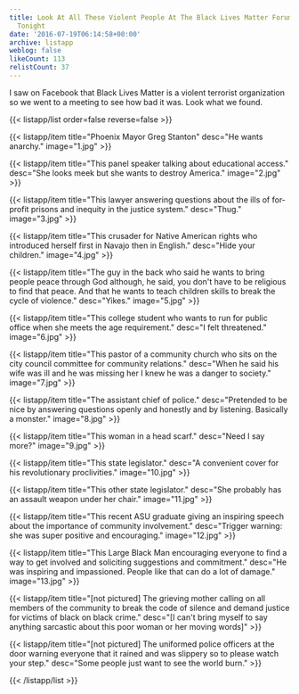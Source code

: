 ```yaml
---
title: Look At All These Violent People At The Black Lives Matter Forum In Phoenix
  Tonight
date: '2016-07-19T06:14:58+00:00'
archive: listapp
weblog: false
likeCount: 113
relistCount: 37
---
```


I saw on Facebook that Black Lives Matter is a violent terrorist organization so we went to a meeting to see how bad it was. Look what we found.

<!--more-->

{{< listapp/list order=false reverse=false >}}

   {{< listapp/item title="Phoenix Mayor Greg Stanton"
      desc="He wants anarchy."
      image="1.jpg" >}}

   {{< listapp/item title="This panel speaker talking about educational access."
      desc="She looks meek but she wants to destroy America."
      image="2.jpg" >}}

   {{< listapp/item title="This lawyer answering questions about the ills of for-profit prisons and inequity in the justice system."
      desc="Thug."
      image="3.jpg" >}}

   {{< listapp/item title="This crusader for Native American rights who introduced herself first in Navajo then in English."
      desc="Hide your children."
      image="4.jpg" >}}

   {{< listapp/item title="The guy in the back who said he wants to bring people peace through God although, he said, you don't have to be religious to find that peace. And that he wants to teach children skills to break the cycle of violence."
      desc="Yikes."
      image="5.jpg" >}}

   {{< listapp/item title="This college student who wants to run for public office when she meets the age requirement."
      desc="I felt threatened."
      image="6.jpg" >}}

   {{< listapp/item title="This pastor of a community church who sits on the city council committee for community relations."
      desc="When he said his wife was ill and he was missing her I knew he was a danger to society."
      image="7.jpg" >}}

   {{< listapp/item title="The assistant chief of police."
      desc="Pretended to be nice by answering questions openly and honestly and by listening. Basically a monster."
      image="8.jpg" >}}

   {{< listapp/item title="This woman in a head scarf."
      desc="Need I say more?"
      image="9.jpg" >}}

   {{< listapp/item title="This state legislator."
      desc="A convenient cover for his revolutionary proclivities."
      image="10.jpg" >}}

   {{< listapp/item title="This other state legislator."
      desc="She probably has an assault weapon under her chair."
      image="11.jpg" >}}

   {{< listapp/item title="This recent ASU graduate giving an inspiring speech about the importance of community involvement."
      desc="Trigger warning: she was super positive and encouraging."
      image="12.jpg" >}}

   {{< listapp/item title="This Large Black Man encouraging everyone to find a way to get involved and soliciting suggestions and commitment."
      desc="He was inspiring and impassioned. People like that can do a lot of damage."
      image="13.jpg" >}}

   {{< listapp/item title="[not pictured] The grieving mother calling on all members of the community to break the code of silence and demand justice for victims of black on black crime."
      desc="[I can't bring myself to say anything sarcastic about this poor woman or her moving words]" >}}

   {{< listapp/item title="[not pictured] The uniformed police officers at the door warning everyone that it rained and was slippery so to please watch your step."
      desc="Some people just want to see the world burn." >}}

{{< /listapp/list >}}
